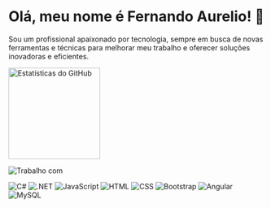 # Olá, meu nome é Fernando Aurelio! 👋

Sou um profissional apaixonado por tecnologia, sempre em busca de novas ferramentas e técnicas para melhorar meu trabalho e oferecer soluções inovadoras e eficientes.

<div align="left">
  <a href="https://github.com/FeReDragon">
    <img height="180em" src="https://github-readme-stats.vercel.app/api?username=FeReDragon&show_icons=true&theme=dark&include_all_commits=true&count_private=true" alt="Estatísticas do GitHub"/>
  </a>
</div>

![Trabalho com](https://img.shields.io/badge/Trabalhei%20com-HTML%20%7C%20CSS%20%7C%20JavaScript%20%7C%20C%23%20%7C%20.NET%20%7C%20Bootstrap%20%7C%20Angular%20%7C%20MySQL-brightgreen)

![C#](https://img.shields.io/badge/-C%23-purple?style=flat&logo=csharp&logoColor=white)
![.NET](https://img.shields.io/badge/-.NET-blueviolet?style=flat&logo=.net&logoColor=white)
![JavaScript](https://img.shields.io/badge/-JavaScript-yellow?style=flat&logo=javascript&logoColor=white)
![HTML](https://img.shields.io/badge/-HTML5-orange?style=flat&logo=html5&logoColor=white)
![CSS](https://img.shields.io/badge/-CSS3-blue?style=flat&logo=css3&logoColor=white)
![Bootstrap](https://img.shields.io/badge/-Bootstrap-purple?style=flat&logo=bootstrap&logoColor=white)
![Angular](https://img.shields.io/badge/-Angular-red?style=flat&logo=angular&logoColor=white)
![MySQL](https://img.shields.io/badge/-MySQL-blue?style=flat&logo=mysql&logoColor=white)


